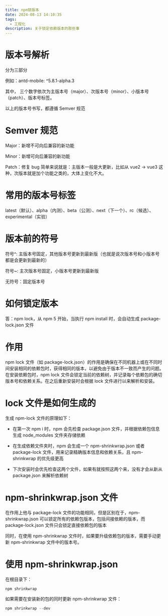 ```yaml
---
title: npm锁版本
date: 2024-08-13 14:10:35
tags:
  - 工程化
description: 关于锁定依赖版本的那些事
---
```


# 版本号解析

分为三部分

例如：antd-mobile: ^5.8.1-alpha.3

其中， 三个数字依次为主版本号（major）、次版本号（minor）、小版本号（patch）、版本号标签。

以上的版本号书写，都遵循 Semver 规范

# Semver 规范

Major：新增不可向后兼容的新功能

Minor：新增可向后兼容的新功能

Patch：修复 bug
简单来说就是：主版本一般是大更新，比如从 vue2 -> vue3 这种，次版本就是加个功能之类的，大体上变化不大。

# 常用的版本号标签

latest（默认）、alpha（内测）、beta（公测）、next（下一个）、rc（候选）、experimental（实验）

# 版本前的符号

符号^: 主版本号固定，其他版本号更新到最新版（也就是说次版本号和小版本号都是会更新到最新的）

符号~: 主次版本号固定，小版本号更新到最新版

无符号：固定版本号

# 如何锁定版本

答：npm lock，从 npm 5 开始，当执行 npm install 时，会自动生成 package-lock.json 文件

# 作用

npm lock 文件（如 package-lock.json）的作用是确保在不同机器上或在不同时间安装相同的依赖包时，获得相同的版本，以避免由于版本不一致而产生的问题。在安装依赖包时，npm lock 文件会锁定当前的依赖树，并记录每个依赖包的确切版本号和依赖关系。在之后重新安装时会根据 lock 文件进行以来解析和安装。

# lock 文件是如何生成的

生成 npm-lock 文件的原理如下：

- 在第一次 npm i 时，npm 会先检查 package.json 文件，并根据依赖包信息生成 node_modules 文件夹存储依赖

- 在生成依赖文件夹时，npm 会生成一个 npm-shrinkwrap.json 或者 package-lock 文件，用来记录精确版本信息和依赖关系，且 npm-shrinkwrap 的优先级更高

- 下次安装时会优先检查这两个文件，如果有就按照这两个来，没有才会从新从 package.json 来解析依赖树

# npm-shrinkwrap.json 文件

在作用上他与 package-lock 文件的功能相同，但是区别在于，npm-shrinkwrap.json 可以锁定所有的依赖包版本，包括间接依赖的版本，而 package-lock.json 文件只会锁定直接依赖包的版本

同时，在使用 npm-shrinkwrap 文件时，如果要升级依赖包的版本，需要手动更新 npm-shrinkwrap 文件中的版本号。

# 使用 npm-shrinkwrap.json

在根目录下：

```powershell
npm shrinkwrap
```

如果需要在安装新的包的同时更新 npm-shrinkwrap 文件：

```powershell
npm shrinkwrap --dev
```
